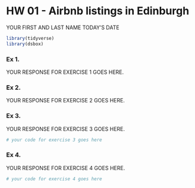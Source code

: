 HW 01 - Airbnb listings in Edinburgh
================
YOUR FIRST AND LAST NAME
TODAY’S DATE

``` r
library(tidyverse)
library(dsbox)
```

### Ex 1.

YOUR RESPONSE FOR EXERCISE 1 GOES HERE.

### Ex 2.

YOUR RESPONSE FOR EXERCISE 2 GOES HERE.

### Ex 3.

YOUR RESPONSE FOR EXERCISE 3 GOES HERE.

``` r
# your code for exercise 3 goes here
```

### Ex 4.

YOUR RESPONSE FOR EXERCISE 4 GOES HERE.

``` r
# your code for exercise 4 goes here
```
